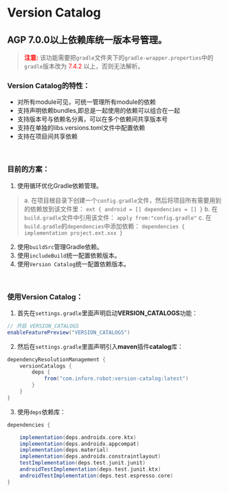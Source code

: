 # Version Catalog

## AGP 7.0.0以上依赖库统一版本号管理。
> <font color=red><b>注意:</b></font> 该功能需要把`gradle`文件夹下的`gradle-wrapper.properties`中的`gradle`版本改为 <font color=red>7.4.2</font> 以上，否则无法解析。

### Version Catalog的特性：

* 对所有module可见，可统一管理所有module的依赖
* 支持声明依赖bundles,即总是一起使用的依赖可以组合在一起
* 支持版本号与依赖名分离，可以在多个依赖间共享版本号
* 支持在单独的libs.versions.toml文件中配置依赖
* 支持在项目间共享依赖

<br>

### 目前的方案：

1. 使用循环优化Gradle依赖管理。
> a. 在项目根目录下创建一个`config.gradle`文件，然后将项目所有需要用到的依赖放到该文件里：
> `ext {
>	 android = []
>	 dependencies = []
> }`
> b. 在`build.gradle`文件中引用该文件：
> `apply from:"config.gradle"`
> c. 在`build.gradle`的`dependencies`中添加依赖：
> `dependencies {
>	 implementation project.ext.xxx
> }`

2. 使用`buildSrc`管理Gradle依赖。
3. 使用`includeBuild`统一配置依赖版本。
4. 使用`Version Catalog`统一配置依赖版本。

<br>

### 使用Version Catalog：

1. 首先在`settings.gradle`里面声明启动**VERSION_CATALOGS**功能：

```groovy
// 开启 VERSION_CATALOGS
enableFeaturePreview("VERSION_CATALOGS")
```

2. 然后在`settings.gradle`里面声明引入**maven**插件**catalog**库：

```groovy
dependencyResolutionManagement {
    versionCatalogs {
        deps {
            from("com.infore.robot:version-catalog:latest")
        }
    }
}
```

3. 使用`deps`依赖库：
```groovy
dependencies {

    implementation(deps.androidx.core.ktx)
    implementation(deps.androidx.appcompat)
    implementation(deps.material)
    implementation(deps.androidx.constraintlayout)
    testImplementation(deps.test.junit.junit)
    androidTestImplementation(deps.test.junit.ktx)
    androidTestImplementation(deps.test.espresso.core)
}
```
